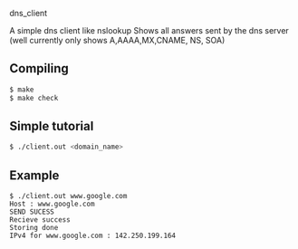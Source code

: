dns_client                                                                  
                                                                               
A simple dns client like nslookup
Shows all answers sent by the dns server (well currently only shows A,AAAA,MX,CNAME, NS, SOA)
                                                                               
## Compiling                                                                   
                                                                               
```bash                                                                        
$ make
$ make check
```                                                                            
                                                                               
## Simple tutorial                                                             
                                                                               
```bash                                                                        
$ ./client.out <domain_name>                                                           
```                                                                            
                                                                               
## Example                                                          
                                                                               
```                                   
$ ./client.out www.google.com
Host : www.google.com
SEND SUCESS
Recieve success
Storing done
IPv4 for www.google.com : 142.250.199.164                                 
```
